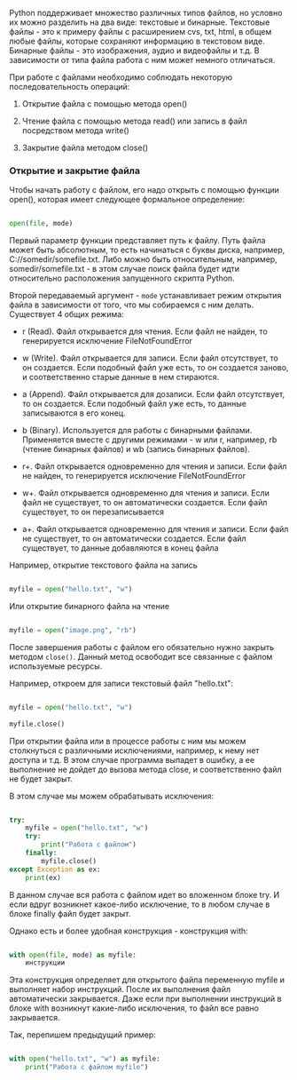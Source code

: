 
Python поддерживает множество различных типов файлов, но условно их можно разделить на два виде: текстовые и бинарные. Текстовые файлы - это к примеру файлы с расширением cvs, txt, html, в общем любые файлы, которые сохраняют информацию в текстовом виде. Бинарные файлы - это изображения, аудио и видеофайлы и т.д. В зависимости от типа файла работа с ним может немного отличаться.

При работе с файлами необходимо соблюдать некоторую последовательность операций:

1. Открытие файла с помощью метода open()

2. Чтение файла с помощью метода read() или запись в файл посредством метода write()

3. Закрытие файла методом close()


### Открытие и закрытие файла

Чтобы начать работу с файлом, его надо открыть с помощью функции open(), которая имеет следующее формальное определение:


```python

open(file, mode)

```

Первый параметр функции представляет путь к файлу. Путь файла может быть абсолютным, то есть начинаться с буквы диска, например, C://somedir/somefile.txt. Либо можно быть относительным, например, somedir/somefile.txt - в этом случае поиск файла будет идти относительно расположения запущенного скрипта Python.

Второй передаваемый аргумент - `mode` устанавливает режим открытия файла в зависимости от того, что мы собираемся с ним делать. Существует 4 общих режима:

- r (Read). Файл открывается для чтения. Если файл не найден, то генерируется исключение FileNotFoundError
    
- w (Write). Файл открывается для записи. Если файл отсутствует, то он создается. Если подобный файл уже есть, то он создается заново, и соответственно старые данные в нем стираются.
    
- a (Append). Файл открывается для дозаписи. Если файл отсутствует, то он создается. Если подобный файл уже есть, то данные записываются в его конец.
    
- b (Binary). Используется для работы с бинарными файлами. Применяется вместе с другими режимами - w или r, например, rb (чтение бинарных файлов) и wb (запись бинарных файлов).
    
- r+. Файл открывается одновременно для чтения и записи. Если файл не найден, то генерируется исключение FileNotFoundError
    
- w+. Файл открывается одновременно для чтения и записи. Если файл не существует, то он автоматически создается. Если файл существует, то он перезаписывается
    
- a+. Файл открывается одновременно для чтения и записи. Если файл не существует, то он автоматически создается. Если файл существует, то данные добавляются в конец файла
    

Например, открытие текстового файла на запись


```python

myfile = open("hello.txt", "w")

```
Или открытие бинарного файла на чтение


```python

myfile = open("image.png", "rb")

```

После завершения работы с файлом его обязательно нужно закрыть методом `close()`. Данный метод освободит все связанные с файлом используемые ресурсы.

Например, откроем для записи текстовый файл "hello.txt":


```python

myfile = open("hello.txt", "w")
 
myfile.close()

```

При открытии файла или в процессе работы с ним мы можем столкнуться с различными исключениями, например, к нему нет доступа и т.д. В этом случае программа выпадет в ошибку, а ее выполнение не дойдет до вызова метода close, и соответственно файл не будет закрыт.

В этом случае мы можем обрабатывать исключения:

```python

try:
    myfile = open("hello.txt", "w")
    try:
        print("Работа с файлом")
    finally:
        myfile.close()
except Exception as ex:
    print(ex)

```

В данном случае вся работа с файлом идет во вложенном блоке try. И если вдруг возникнет какое-либо исключение, то в любом случае в блоке finally файл будет закрыт.

Однако есть и более удобная конструкция - конструкция with:

```python

with open(file, mode) as myfile:
    инструкции

```

Эта конструкция определяет для открытого файла переменную myfile и выполняет набор инструкций. После их выполнения файл автоматически закрывается. Даже если при выполнении инструкций в блоке with возникнут какие-либо исключения, то файл все равно закрывается.

Так, перепишем предыдущий пример:

```python

with open("hello.txt", "w") as myfile:
    print("Работа с файлом myfile")

```